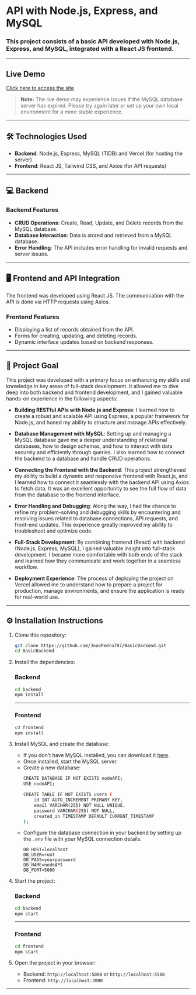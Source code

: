 # API with Node.js, Express, and MySQL  
### This project consists of a basic API developed with Node.js, Express, and MySQL, integrated with a React JS frontend.

---

## Live Demo

[Click here to access the site](https://joaopedro787.github.io/QuickAPIdeploy/)

> **Note:** The live demo may experience issues if the MySQL database server has expired. Please try again later or set up your own local environment for a more stable experience.

---

## 🛠️ Technologies Used

- **Backend**: Node.js, Express, MySQL (TiDB) and Vercel (for hosting the server)
- **Frontend**: React JS, Tailwind CSS, and Axios (for API requests)

---

## 💻 Backend

### Backend Features

- **CRUD Operations**: Create, Read, Update, and Delete records from the MySQL database.
- **Database Interaction**: Data is stored and retrieved from a MySQL database.
- **Error Handling**: The API includes error handling for invalid requests and server issues.

---

## 🖥️ Frontend and API Integration

The frontend was developed using React JS. The communication with the API is done via HTTP requests using Axios.

### Frontend Features
- Displaying a list of records obtained from the API.
- Forms for creating, updating, and deleting records.
- Dynamic interface updates based on backend responses.

---

## 🎯 Project Goal

This project was developed with a primary focus on enhancing my skills and knowledge in key areas of full-stack development. It allowed me to dive deep into both backend and frontend development, and I gained valuable hands-on experience in the following aspects:

- **Building RESTful APIs with Node.js and Express**: I learned how to create a robust and scalable API using Express, a popular framework for Node.js, and honed my ability to structure and manage APIs effectively.
  
- **Database Management with MySQL**: Setting up and managing a MySQL database gave me a deeper understanding of relational databases, how to design schemas, and how to interact with data securely and efficiently through queries. I also learned how to connect the backend to a database and handle CRUD operations.

- **Connecting the Frontend with the Backend**: This project strengthened my ability to build a dynamic and responsive frontend with React.js, and I learned how to connect it seamlessly with the backend API using Axios to fetch data. It was an excellent opportunity to see the full flow of data from the database to the frontend interface.

- **Error Handling and Debugging**: Along the way, I had the chance to refine my problem-solving and debugging skills by encountering and resolving issues related to database connections, API requests, and front-end updates. This experience greatly improved my ability to troubleshoot and optimize code.

- **Full-Stack Development**: By combining frontend (React) with backend (Node.js, Express, MySQL), I gained valuable insight into full-stack development. I became more comfortable with both ends of the stack and learned how they communicate and work together in a seamless workflow.

- **Deployment Experience**: The process of deploying the project on Vercel allowed me to understand how to prepare a project for production, manage environments, and ensure the application is ready for real-world use.

---

## ⚙️ Installation Instructions

1. Clone this repository:
    ```bash
    git clone https://github.com/JoaoPedro787/BasicBackend.git
    cd BasicBackend
    ```

2. Install the dependencies:
    ### Backend
    ```bash
    cd backend
    npm install
    ```
    ---
    ### Frontend
    ```bash
    cd frontend
    npm install
    ```

3. Install MySQL and create the database:
    - If you don't have MySQL installed, you can download it [here](https://dev.mysql.com/downloads/installer/).
    - Once installed, start the MySQL server.
    - Create a new database:
      ```bash
      CREATE DATABASE IF NOT EXISTS nodeAPI;
      USE nodeAPI;
      
      CREATE TABLE IF NOT EXISTS users (
          id INT AUTO_INCREMENT PRIMARY KEY,
          email VARCHAR(255) NOT NULL UNIQUE,
          password VARCHAR(255) NOT NULL, 
          created_in TIMESTAMP DEFAULT CURRENT_TIMESTAMP 
      );
      ```
    - Configure the database connection in your backend by setting up the `.env` file with your MySQL connection details:
      ```
      DB_HOST=localhost
      DB_USER=root
      DB_PASS=yourpassword
      DB_NAME=nodeAPI
      DB_PORT=5000
      ```

4. Start the project:
    ### Backend
    ```bash
    cd backend
    npm start
    ```
    ---
    ### Frontend
    ```bash
    cd frontend
    npm start
    ```

5. Open the project in your browser:
    - Backend: `http://localhost:5000` or `http://localhost:5500`
    - Frontend: `http://localhost:3000`

---
